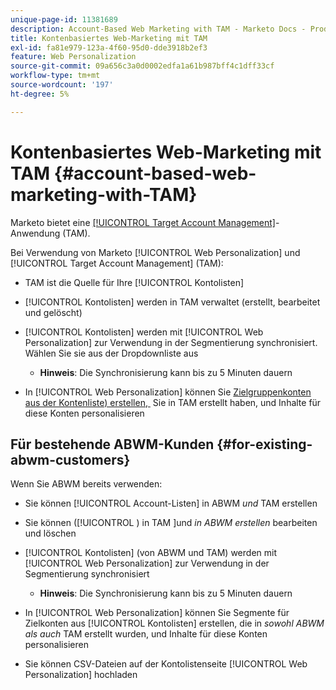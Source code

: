 ```yaml
---
unique-page-id: 11381689
description: Account-Based Web Marketing with TAM - Marketo Docs - Produktdokumentation
title: Kontenbasiertes Web-Marketing mit TAM
exl-id: fa81e979-123a-4f60-95d0-dde3918b2ef3
feature: Web Personalization
source-git-commit: 09a656c3a0d0002edfa1a61b987bff4c1dff33cf
workflow-type: tm+mt
source-wordcount: '197'
ht-degree: 5%

---
```


# Kontenbasiertes Web-Marketing mit TAM {#account-based-web-marketing-with-TAM}

Marketo bietet eine [[!UICONTROL Target Account Management]](/help/marketo/product-docs/target-account-management/setup-tam/target-account-management-overview.md)-Anwendung (TAM).

Bei Verwendung von Marketo [!UICONTROL Web Personalization] und [!UICONTROL Target Account Management] (TAM):

* TAM ist die Quelle für Ihre [!UICONTROL Kontolisten]
* [!UICONTROL Kontolisten] werden in TAM verwaltet (erstellt, bearbeitet und gelöscht)
* [!UICONTROL Kontolisten] werden mit [!UICONTROL Web Personalization] zur Verwendung in der Segmentierung synchronisiert. Wählen Sie sie aus der Dropdownliste aus

   * **Hinweis**: Die Synchronisierung kann bis zu 5 Minuten dauern

* In [!UICONTROL Web Personalization] können Sie [Zielgruppenkonten aus der Kontenliste) erstellen, &#x200B;](/help/marketo/product-docs/web-personalization/account-based-web-marketing/create-a-new-account-list.md) Sie in TAM erstellt haben, und Inhalte für diese Konten personalisieren

## Für bestehende ABWM-Kunden {#for-existing-abwm-customers}

Wenn Sie ABWM bereits verwenden:

* Sie können [!UICONTROL Account-Listen] in ABWM _und_ TAM erstellen
* Sie können ([!UICONTROL ) in TAM &#x200B;]und _in ABWM erstellen_ bearbeiten und löschen
* [!UICONTROL Kontolisten] (von ABWM und TAM) werden mit [!UICONTROL Web Personalization] zur Verwendung in der Segmentierung synchronisiert

   * **Hinweis**: Die Synchronisierung kann bis zu 5 Minuten dauern

* In [!UICONTROL Web Personalization] können Sie Segmente für Zielkonten aus [!UICONTROL Kontolisten] erstellen, die in _sowohl ABWM als auch_ TAM erstellt wurden, und Inhalte für diese Konten personalisieren
* Sie können CSV-Dateien auf der Kontolistenseite [!UICONTROL Web Personalization] hochladen
